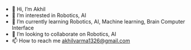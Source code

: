 - 👋 Hi, I’m Akhil
- 👀 I’m interested in Robotics, AI
- 🌱 I’m currently learning Robotics, AI, Machine learning, Brain Computer Interface
- 💞️ I’m looking to collaborate on Robotics, AI
- 📫 How to reach me akhilvarma1326@gmail.com

<!---
kAkhilv/kAkhilv is a ✨ special ✨ repository because its `README.md` (this file) appears on your GitHub profile.
You can click the Preview link to take a look at your changes.
--->
